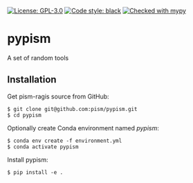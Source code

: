 [![License: GPL-3.0](https://img.shields.io:/github/license/pism/pypac)](https://opensource.org/licenses/GPL-3.0)
[![Code style: black](https://img.shields.io/badge/code%20style-black-000000.svg)](https://github.com/psf/black)
[![Checked with mypy](http://www.mypy-lang.org/static/mypy_badge.svg)](http://mypy-lang.org/)

# pypism

A set of random tools

## Installation

Get pism-ragis source from GitHub:

    $ git clone git@github.com:pism/pypism.git
    $ cd pypism

Optionally create Conda environment named *pypism*:

    $ conda env create -f environment.yml
    $ conda activate pypism

Install pypism:

    $ pip install -e .
